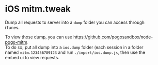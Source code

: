 # iOS mitm.tweak

Dump all requests to server into a `dump` folder you can access through iTunes.  

To view those dump, you can use https://github.com/pogosandbox/node-pogo-mitm.  
To do so, put all dump into a `ios.dump` folder (each session in a folder named `mitm.123456789123` and run `./import/ios.dump.js`, then use the embed ui to view requests.
